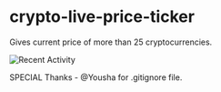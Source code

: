 # crypto-live-price-ticker
Gives current price of more than 25 cryptocurrencies.


![Recent Activity](https://images.repography.com/23913978/ayushch80/cryptcurrency-live-price-ticker/recent-activity/1a762c3c4224f36e72b9f04f39ca1dbd.svg)


SPECIAL Thanks -
@Yousha for .gitignore file.
